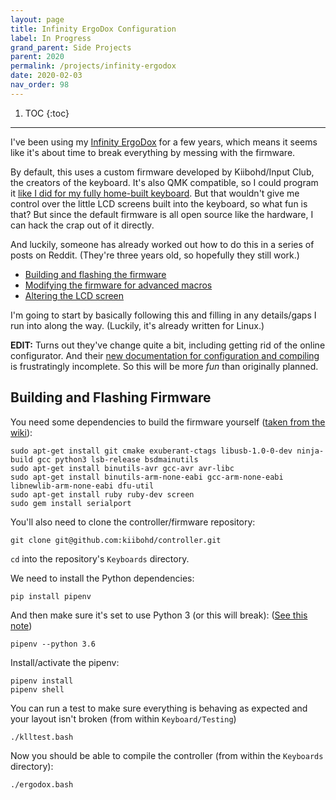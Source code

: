 ```yaml
---
layout: page
title: Infinity ErgoDox Configuration
label: In Progress
grand_parent: Side Projects
parent: 2020
permalink: /projects/infinity-ergodox
date: 2020-02-03
nav_order: 98
---
```


1. TOC
{:toc}

---

I've been using my [Infinity ErgoDox](https://kono.store/products/infinity-ergodox-keyboard-kit) for a few years, which means it seems like it's about time to break everything by messing with the firmware.

By default, this uses a custom firmware developed by Kiibohd/Input Club, the creators of the keyboard. It's also QMK compatible, so I could program it [like I did for my fully home-built keyboard](/projects/keyboard). But that wouldn't give me control over the little LCD screens built into the keyboard, so what fun is that? But since the default firmware is all open source like the hardware, I can hack the crap out of it directly.

And luckily, someone has already worked out how to do this in a series of posts on Reddit. (They're three years old, so hopefully they still work.)

- [Building and flashing the firmware](https://www.reddit.com/r/MechanicalKeyboards/comments/5bjdxe/guide_the_infinity_ergodox_a_linux_guide/)
- [Modifying the firmware for advanced macros](https://www.reddit.com/r/MechanicalKeyboards/comments/5bjtt8/guide_infinity_ergodox_linux_guide_modifying/)
- [Altering the LCD screen](https://www.reddit.com/r/MechanicalKeyboards/comments/5coiu8/guide_infinity_ergodox_linux_guide_altering_the/)

I'm going to start by basically following this and filling in any details/gaps I run into along the way. (Luckily, it's already written for Linux.)

**EDIT:** Turns out they've change quite a bit, including getting rid of the online configurator. And their [new documentation for configuration and compiling](https://input.club/configurator-ergodox/) is frustratingly incomplete. So this will be more *fun* than originally planned.

## Building and Flashing Firmware

You need some dependencies to build the firmware yourself ([taken from the wiki](https://kiibohd.github.io/wiki/#/Setup?id=ubuntu)):
```shell
sudo apt-get install git cmake exuberant-ctags libusb-1.0-0-dev ninja-build gcc python3 lsb-release bsdmainutils
sudo apt-get install binutils-avr gcc-avr avr-libc
sudo apt-get install binutils-arm-none-eabi gcc-arm-none-eabi libnewlib-arm-none-eabi dfu-util
sudo apt-get install ruby ruby-dev screen
sudo gem install serialport
```

You'll also need to clone the controller/firmware repository:
```shell
git clone git@github.com:kiibohd/controller.git
```

`cd` into the repository's `Keyboards` directory.

We need to install the Python dependencies:
```shell
pip install pipenv
```
And then make sure it's set to use Python 3 (or this will break): ([See this note](https://stackoverflow.com/questions/56186765/python-3-how-do-you-tell-pipenv-to-use-python-3-and-not-python-2))
```shell
pipenv --python 3.6
```
Install/activate the pipenv:
```shell
pipenv install
pipenv shell
```

You can run a test to make sure everything is behaving as expected and your layout isn't broken (from within `Keyboard/Testing`)
```shell
./klltest.bash
```

Now you should be able to compile the controller (from within the `Keyboards` directory):
```shell
./ergodox.bash
```

<!-- You'll also need the IC Configurator. (This used to be online, but now you download it and do it locally.) -->

